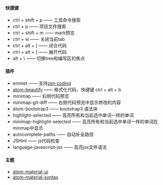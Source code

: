 #### 快捷键
 * ctrl + shift + p  ——  工具命令搜索
 * ctrl + p  ——  项目文件搜索
 * ctrl + shift + m  ——  mark预览
 * ctrl + w  ——  关闭当前tab
 * ctrl + alt + [  ——  闭合代码
 * ctrl + alt + ]  ——  展开代码
 * alt + \  ——  切换tree和编写区的焦点

#### 插件
 * emmet —— 支持[zen coding](http://www.w3cplus.com/tools/emmet-cheat-sheet.html)
 * [atom-beautify](https://atom.io/packages/atom-beautify) —— 格式化代码，快键键 ctrl + alt + b
 * minimap —— 右侧代码预览
 * minimap-git-diff —— 右侧代码预览中显示修改的内容
 * atom-bootstrap3 —— bootstrap3 语法块
 * highlight-selected —— 高亮所有和当前选中单词一样的单词
 * minimap-highlight-selected —— 高亮所有和当前选中单词一样的单词在minmap中显示
 * autocomplete-paths —— 自动补全路径
 * JSHint  —— js代码检查
 * language-javascript-jsx —— 高亮jsx文件语法

#### 主题
 * [atom-material-ui](https://atom.io/themes/atom-material-ui)
 * [atom-material-syntax](https://atom.io/themes/atom-material-syntax)
